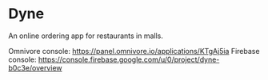 # Dyne
An online ordering app for restaurants in malls.

Omnivore console: https://panel.omnivore.io/applications/KTgAj5ia
Firebase console: https://console.firebase.google.com/u/0/project/dyne-b0c3e/overview
